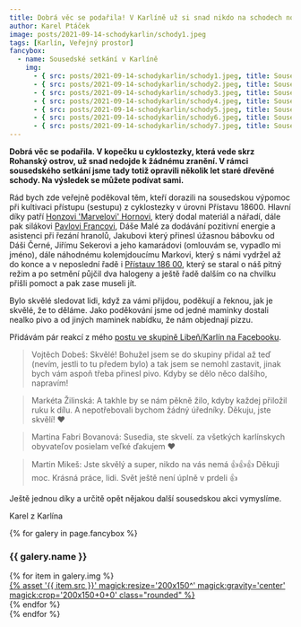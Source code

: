 ```yaml
---
title: Dobrá věc se podařila! V Karlíně už si snad nikdo na schodech nohu nezlomí
author: Karel Ptáček
image: posts/2021-09-14-schodykarlin/schody1.jpeg
tags: [Karlín, Veřejný prostor]
fancybox:
  - name: Sousedské setkání v Karlíně
    img:
      - { src: posts/2021-09-14-schodykarlin/schody1.jpeg, title: Sousedské setkání v Karlíně 1 }
      - { src: posts/2021-09-14-schodykarlin/schody2.jpeg, title: Sousedské setkání v Karlíně 2 }
      - { src: posts/2021-09-14-schodykarlin/schody3.jpeg, title: Sousedské setkání v Karlíně 3 }
      - { src: posts/2021-09-14-schodykarlin/schody4.jpeg, title: Sousedské setkání v Karlíně 4 }
      - { src: posts/2021-09-14-schodykarlin/schody5.jpeg, title: Sousedské setkání v Karlíně 5 }
      - { src: posts/2021-09-14-schodykarlin/schody6.jpeg, title: Sousedské setkání v Karlíně 6 }
      - { src: posts/2021-09-14-schodykarlin/schody7.jpeg, title: Sousedské setkání v Karlíně 7 }
---
```


**Dobrá věc se podařila. V kopečku u cyklostezky, která vede skrz Rohanský ostrov, už snad nedojde k žádnému zranění. V rámci sousedského setkání jsme tady totiž opravili několik let staré dřevěné schody. Na výsledek se můžete podívat sami.**

Rád bych zde veřejně poděkoval těm, kteří dorazili na sousedskou výpomoc při kultivaci přístupu (sestupu) z cyklostezky v úrovni Přístavu 18600. Hlavní díky patří [Honzovi 'Marvelovi' Hornovi](https://praha8.pirati.cz/lide/jan-horn.html), který dodal materiál a nářadí, dále pak silákovi [Pavlovi Francovi](https://praha8.pirati.cz/lide/pavel-franc.html), Dáše Malé za dodávání pozitivní energie a asistenci při řezání hranolů, Jakubovi který přinesl úžasnou bábovku od Dáši Černé, Jiřímu Sekerovi a jeho kamarádovi (omlouvám se, vypadlo mi jméno), dále náhodnému kolemjdoucímu Markovi, který s námi vydržel až do konce a v neposlední řadě i [Přístauv 186 00](http://www.pristav18600.cz), který se staral o náš pitný režim a po setmění půjčil dva halogeny a ještě řadě dalším co na chvilku přišli pomoct a pak zase museli jít. 

Bylo skvělé sledovat lidi, když za vámi přijdou, poděkují a řeknou, jak je skvělé, že to děláme. Jako poděkování jsme od jedné maminky dostali nealko pivo a od jiných maminek nabídku, že nám objednají pizzu.

Přidávám pár reakcí z mého [postu ve skupině Libeň/Karlín na Facebooku](https://www.facebook.com/groups/libenkarlin/posts/4293121130742052/).
>Vojtěch Dobeš: Skvělé! Bohužel jsem se do skupiny přidal až teď (nevím, jestli to tu předem bylo) a tak jsem se nemohl zastavit, jinak bych vám aspoň třeba přinesl pivo. Kdyby se dělo něco dalšího, napravím!

>Markéta Žilinská: A takhle by se nám pěkně žilo, kdyby každej přiložil ruku k dílu. A nepotřebovali bychom žádný úředníky. Děkuju, jste skvělí! ❤️

>Martina Fabri Bovanová: Susedia, ste skvelí. za všetkých karlínskych obyvateľov posielam veľké ďakujem ♥

>Martin Mikeš: Jste skvělý a super, nikdo na vás nemá 👍👍👍 Děkuji moc. Krásná práce, lidi. Svět ještě není úplně v prdeli 👍

Ještě jednou díky a určitě opět nějakou další sousedskou akci vymyslíme.

Karel z Karlína

{% for galery in page.fancybox %}
<div class="mt-4">
  <h3>{{ galery.name }}</h3>
  <div class="grid grid-cols-4 gap-4">
  {% for item in galery.img %}
    <div class="">
      <a data-fancybox="gallery" href="{% asset '{{ item.src }}' @path %}" data-caption="{{ item.title }}">{% asset '{{ item.src }}' magick:resize='200x150^' magick:gravity='center' magick:crop='200x150+0+0' class="rounded" %}</a>
    </div>
  {% endfor %}
  </div>
</div>
{% endfor %}

